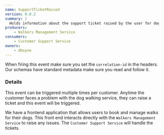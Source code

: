```yaml
---
name: SupportTicketRaised
version: 0.0.2
summary: |
  Holds information about the support ticket raised by the user for dog walking service.
producers:
    - Walkers Management Service
consumers:
    - Customer Support Service
owners:
    - dboyne
---
```


<Admonition>When firing this event make sure you set the `correlation-id` in the headers. Our schemas have standard metadata make sure you read and follow it.</Admonition>

### Details

This event can be triggered multiple times per customer. Anytime the customer faces a problem with the dog walking service, they can raise a ticket and this event will be triggered.

We have a frontend application that allows users to book and manage walks for their dogs. This front end interacts directly with the `Walkers Management Service` to raise any issues. The `Customer Support Service` will handle the tickets.

<NodeGraph title="Consumer / Producer Diagram" />

<EventExamples title="How to trigger event" />

<Schema />

<SchemaViewer renderRootTreeLines defaultExpandedDepth='0' maxHeight="500" />